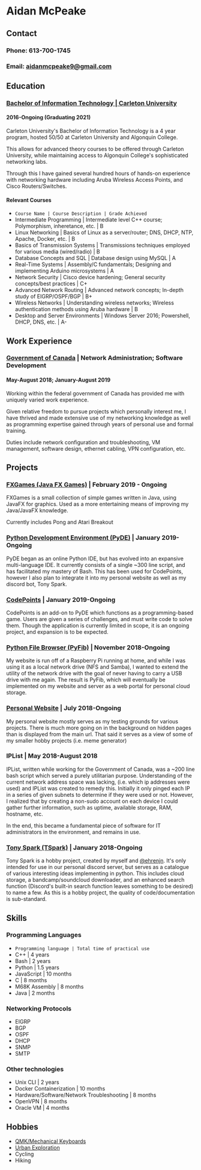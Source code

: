 # Aidan McPeake
## Contact
### Phone: 613-700-1745
### Email: aidanmcpeake9@gmail.com

## Education
### [Bachelor of Information Technology | Carleton University](http://www.bitdegree.ca/index.php?Program=NET)
#### 2016-Ongoing (Graduating 2021)
Carleton University's Bachelor of Information Technology is a 4 year program, hosted 50/50 at Carleton University and Algonquin College.

This allows for advanced theory courses to be offered through Carleton University, while maintaining access to Algonquin College's sophisticated networking labs.

Through this I have gained several hundred hours of hands-on experience with networking hardware including Aruba Wireless Access Points, and Cisco Routers/Switches.


#### Relevant Courses
* ```Course Name | Course Description | Grade Achieved```
* Intermediate Programming | Intermediate level C++ course; Polymorphism, inheretance, etc. | B
* Linux Networking | Basics of Linux as a server/router; DNS, DHCP, NTP, Apache, Docker, etc. | B
* Basics of Transmission Systems | Transmissions techniques employed for various media (wired/radio) | B
* Database Concepts and SQL | Database design using MySQL | A
* Real-Time Systems | Assembly/C fundamentals; Designing and implementing Arduino microsystems | A
* Network Security | Cisco device hardening; General security concepts/best practices | C+
* Advanced Network Routing | Advanced network concepts; In-depth study of EIGRP/OSPF/BGP | B+
* Wireless Networks | Understanding wireless networks; Wireless authentication methods using Aruba hardware | B
* Desktop and Server Environments | Windows Server 2016; Powershell, DHCP, DNS, etc. | A-

## Work Experience
### [Government of Canada](https://www.canada.ca/home.html) | Network Administration; Software Development
#### May-August 2018; January-August 2019
Working within the federal government of Canada has provided me with uniquely varied work experience.

Given relative freedom to pursue projects which personally interest me, I have thrived and made extensive use of my networking knowledge as well as programming expertise gained through years of personal use and formal training.

Duties include network configuration and troubleshooting, VM management, software design, ethernet cabling, VPN configuration, etc.

## Projects
### [FXGames (Java FX Games)](https://github.com/amcpeake/FXGames) | February 2019 - Ongoing
FXGames is a small collection of simple games written in Java, using JavaFX for graphics.
Used as a more entertaining means of improving my Java/JavaFX knowledge.

Currently includes Pong and Atari Breakout

### [Python Development Environment (PyDE)](https://github.com/amcpeake/PyDE) | January 2019-Ongoing
PyDE began as an online Python IDE, but has evolved into an expansive multi-language IDE.
It currently consists of a single ~300 line script, and has facilitated my mastery of Bash.
This has been used for CodePoints, however I also plan to integrate it into my personal website as well as my discord bot, Tony Spark.

### [CodePoints](https://github.com/amcpeake/CodePoints) | January 2019-Ongoing
CodePoints is an add-on to PyDE which functions as a programming-based game. Users are given a series of challenges, and must write code to solve them. Though the application is currently limited in scope, it is an ongoing project, and expansion is to be expected.

### [Python File Browser (PyFib)](https://github.com/amcpeake/PyFib) | November 2018-Ongoing
My website is run off of a Raspberry Pi running at home, and while I was using it as a local network drive (NFS and Samba), I wanted to extend the utility of the network drive with the goal of never having to carry a USB drive with me again. The result is PyFib, which will eventually be implemented on my website and server as a web portal for personal cloud storage.

### [Personal Website](https://www.amcpeake.com) | July 2018-Ongoing
My personal website mostly serves as my testing grounds for various projects. There is much more going on in the background on hidden pages than is displayed from the main url. That said it serves as a view of some of my smaller hobby projects (i.e. meme generator)

### IPList | May 2018-August 2018
IPList, written while working for the Government of Canada, was a ~200 line bash script which served a purely utilitarian purpose. Understanding of the current network address space was lacking, (i.e. which ip addresses were used) and IPList was created to remedy this. Initially it only pinged each IP in a series of given subnets to determine if they were used or not. However, I realized that by creating a non-sudo account on each device I could gather further information, such as uptime, available storage, RAM, hostname, etc.

In the end, this became a fundamental piece of software for IT administrators in the environment, and remains in use.

### [Tony Spark (TSpark)](https://github.com/amcpeake/TSpark) | January 2018-Ongoing
Tony Spark is a hobby project, created by myself and [@ehrenjn](https://github.com/ehrenjn). It's only intended for use in our personal discord server, but serves as a catalogue of various interesting ideas implementing in python. This includes cloud storage, a bandcamp/soundcloud downloader, and an enhanced search function (Discord's built-in search function leaves something to be desired) to name a few. As this is a hobby project, the quality of code/documentation is sub-standard.

## Skills
### Programming Languages
* ```Programming language | Total time of practical use```
* C++ | 4 years
* Bash | 2 years
* Python | 1.5 years
* JavaScript | 10 months
* C | 8 months
* M68K Assembly | 8 months
* Java | 2 months

### Networking Protocols
* EIGRP
* BGP
* OSPF
* DHCP
* SNMP
* SMTP

### Other technologies
* Unix CLI | 2 years
* Docker Containerization | 10 months
* Hardware/Software/Network Troubleshooting | 8 months
* OpenVPN | 8 months
* Oracle VM | 4 months

## Hobbies
* [QMK/Mechanical Keyboards](https://docs.qmk.fm/#/)
* [Urban Exploration](https://en.wikipedia.org/wiki/Urban_exploration)
* Cycling
* Hiking

